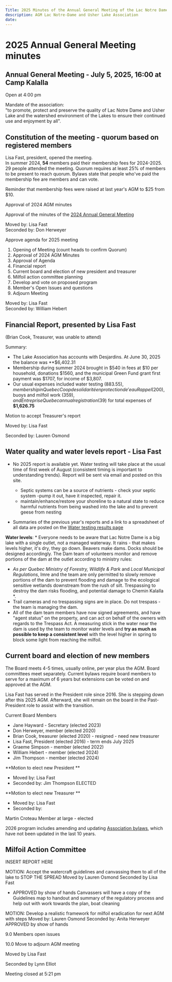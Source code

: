 ```yaml
---
Title: 2025 Minutes of the Annual General Meeting of the Lac Notre Dame and Usher Lake Association  
description: AGM Lac Notre-Dame and Usher Lake Association  
date:   
---
```


# 2025 Annual General Meeting minutes

## Annual General Meeting - July 5, 2025, 16:00 at Camp Kalalla

Open at 4:00 pm

Mandate of the association:  
"to promote, protect and preserve the quality of Lac Notre Dame and Usher Lake and the watershed environment of the Lakes to ensure their continued use and enjoyment by all".

## Constitution of the meeting - quorum based on registered members

Lisa Fast, president, opened the meeting.    
In summer 2024,  **54** members paid their membership fees for 2024-2025. 29 people attended the meeting. Quorum requires at least 25% of members to be present to reach quorum. Bylaws state that people who've paid the membership fee are members and can vote. 

Reminder that membership fees were raised at last year's AGM to $25 from $10. 

Approval of 2024 AGM minutes

Approval of the minutes of the [2024 Annual General Meeting](../2024BoardReport/)

Moved by: Lisa Fast  
Seconded by: Don Herweyer

Approve agenda for 2025 meeting

1. Opening of Meeting (count heads to confirm Quorum)  
2. Approval of 2024 AGM Minutes  
3. Approval of Agenda  
4. Financial report  
5. Current board and election of new president and treasurer
6. Milfoil action committee planning  
7. Develop and vote on proposed program  
8. Member's Open Issues and questions   
9. Adjourn Meeting

Moved by: Lisa Fast  
Seconded by: William Hebert

## Financial Report, presented by Lisa Fast
 
(Brian Cook, Treasurer, was unable to attend)

Summary:

* The Lake Association has accounts with Desjardins. At June 30, 2025 the balance was **$6,402.31
* Membership during summer 2024 brought in $540 in fees at $10 per household, donations $1560, and the municipal Green Fund grant first payment was $1707, for income of $3,807.
* Our usual expenses included water testing ($883.55), membership in Quebec Coop de solidarité en protection de 'eau Rappel ($200), buoys and milfoil work ($359), and Entreprise Quebec annual registration ($39) for total expenses of **$1,626.75**

Motion to accept Treasurer's report

Moved by: Lisa Fast

Seconded by: Lauren Osmond

## Water quality and water levels report - Lisa Fast

* No 2025 report is available yet. Water testing will take place at the usual time of first week of August (consistent timing is important to understanding trends). Report will be sent via email and posted on this site.
  
  * Septic systems can be a source of nutrients - check your septic system -pump it out, have it inspected, repair it.   
  * maintain/enhance/restore your shoreline to a natural state to reduce harmful nutrients from being washed into the lake and to prevent geese from nesting  

* Summaries of the previous year's reports and a link to a spreadsheet of all data are posted on the [Water testing results page](https://lacnotredame.org/water/qualityreports/)

**Water levels**: * Everyone needs to be aware that Lac Notre Dame is a big lake with a single outlet, not a managed waterway. It rains - that makes levels higher, it's dry, they go down. Beavers make dams. Docks should be designed accordingly. The Dam team of volunteers monitor and remove portions of the dam at the outlet according to ministry rules:  

* *As per Quebec Ministry of Forestry, Wildlife & Park* and *Local Municipal Regulations*, Imre and the team are only permitted to slowly remove portions of the dam to prevent flooding and damage to  the ecological sensitive wetlands downstream from the rush of silt. Trespassing to destroy the dam risks flooding, and potential damage to Chemin Kalalla *.
* Trail cameras and no trespassing signs are in place. Do not trespass - the team is managing the dam.
* All of the dam team members have now signed agreements, and have "agent status" on the property, and can act on behalf of the owners with regards to the Trespass Act. A measuring stick in the water near the dam is used by the team to monitor water levels and **try as much as possible to keep a consistent level** with the level higher in spring to block some light from reaching the milfoil.   


## Current board and election of new members

The Board meets 4-5 times, usually online, per year plus the AGM. Board committees meet separately. Current bylaws require board members to serve for a maximum of 6 years but extensions can be voted on and approved at the AGM. 

Lisa Fast has served in the President role since 2016. She is stepping down after this 2025 AGM. Afterward, she will remain on the board in the Past-President role to assist with the transition.

Current Board Members 

* Jane Hayward - Secretary (elected 2023)  
* Don Herweyer, member (elected 2020)  
* Brian Cook, treasurer (elected 2020) - resigned - need new treasurer 
* Lisa Fast, President (elected 2016) - term ends July 2025 
* Graeme Simpson - member (elected 2022)
* William Hebert - member (elected 2024)  
* Jim Thompson - member (elected 2024)

**Motion to elect new President ** 
  
- Moved by: Lisa Fast
- Seconded by:  Jim Thompson 
ELECTED

**Motion to elect new Treasurer ** 
  
- Moved by: Lisa Fast
- Seconded by:  

Martin Croteau Member at large - elected 

2026 program includes amending and updating [Association bylaws](https://lacnotredame.org/assets/docs/Association\_By-Laws\_en.pdf), which have not been updated in the last 10 years.

## Milfoil Action Committee 

INSERT REPORT HERE

MOTION: Accept the watercraft guidelines and canvassing them to all of the lake to STOP THE SPREAD
Moved by Lauren Osmond
Seconded by Lisa Fast
- APPROVED by show of hands
Canvassers will have a copy of the Guidelines map to handout and summary of the regulatory process and help out with work towards the plan, boat cleaning

MOTION: Develop a realistic framework for milfoil eradication for next AGM with steps 
Moved by: Lauren Osmond
Seconded by: Anita Herweyer 
APPROVED by show of hands 


9.0 Members open issues




10.0 Move to adjourn AGM meeting

Moved by Lisa Fast

Seconded by Lynn Elliot

Meeting closed at 5:21  pm 